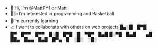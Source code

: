 - 👋 Hi, I’m @MattPY1 or Matt
- 💙👍 I’m interested in programming and Basketball
- 🪬I’m currently learning 
- 📈 I want to collaborate with others on web projects
█▄░█ █▀█   █▀ █▀▀ █▀▀ █░█ █▀█ █ ▀█▀ █▄█
█░▀█ █▄█   ▄█ ██▄ █▄▄ █▄█ █▀▄ █ ░█░ ░█░
